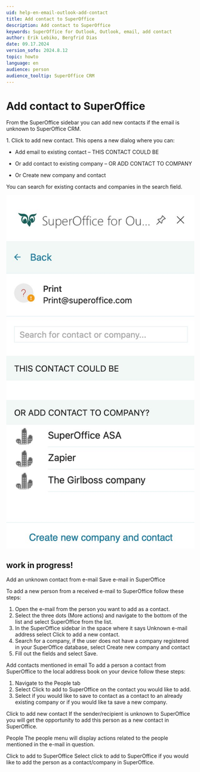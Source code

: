 ```yaml
---
uid: help-en-email-outlook-add-contact
title: Add contact to SuperOffice
description: Add contact to SuperOffice
keywords: SuperOffice for Outlook, Outlook, email, add contact
author: Erik Lebiko, Bergfrid Dias
date: 09.17.2024
version_sofo: 2024.8.12
topic: howto
language: en
audience: person
audience_tooltip: SuperOffice CRM
---
```


# Add contact to SuperOffice

From the SuperOffice sidebar you can add new contacts if the email is unknown to SuperOffice CRM.

​1. Click to add new contact​. This opens a new dialog where you can:

* Add email to existing contact – THIS CONTACT COULD BE​

* Or add contact to existing company – ​OR ADD CONTACT TO COMPANY​

* Or Create new company and contact

You can search for existing contacts and companies in the search field.

![SuperOffice for Outlook, save contact -screenshot][img1]

## work in progress!

Add an unknown contact from e-mail Save e-mail in SuperOffice

To add a new person from a received e-mail to SuperOffice follow these steps:

1. Open the e-mail from the person you want to add as a contact.
2. Select the three dots (More actions) and navigate to the bottom of the list and select SuperOffice from the list.
3. In the SuperOffice sidebar in the space where it says Unknown e-mail address select Click to add a new contact.
4. Search for a company, if the user does not have a company registered in your SuperOffice database, select Create new company and contact
5. Fill out the fields and select Save.

Add contacts mentioned in email
To add a person a contact from SuperOffice to the local address book on your device follow these steps:

1. Navigate to the People tab
2. Select Click to add to SuperOffice on the contact you would like to add.
3. Select if you would like to save to contact as a contact to an already existing company or if you would like ta save a new company.

Click to add new contact​
If the sender/recipient is unknown to SuperOffice you will get the opportunity to add this person as a new contact in SuperOffice.

People​
The people menu will display actions related to the people mentioned in the e-mail in question.

Click to add to SuperOffice​
Select click to add to SuperOffice if you would like to add the person as a contact/company in SuperOffice.

<!-- Referenced links -->

<!-- Referenced images -->
[img1]: ../../../../media/loc/en/email/outlook-add-contact.png
